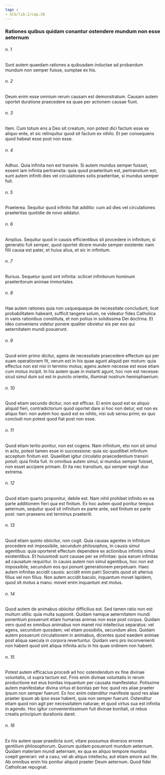 ```yaml
---
tags : 
- SCG/lib.2/cap.38
---
```


### Rationes quibus quidam conantur ostendere mundum non esse aeternum

###### n. 1
Sunt autem quaedam rationes a quibusdam inductae ad probandum mundum non semper fuisse, sumptae ex his.

###### n. 2
Deum enim esse omnium rerum causam est demonstratum. Causam autem oportet duratione praecedere ea quae per actionem causae fiunt.

###### n. 3
Item. Cum totum ens a Deo sit creatum, non potest dici factum esse ex aliquo ente, et sic relinquitur quod sit factum ex nihilo. Et per consequens quod habeat esse post non esse.

###### n. 4
Adhuc. Quia infinita non est transire. Si autem mundus semper fuisset, essent iam infinita pertransita: quia quod praeteritum est, pertransitum est; sunt autem infiniti dies vel circulationes solis praeteritae, si mundus semper fuit.

###### n. 5
Praeterea. Sequitur quod infinito fiat additio: cum ad dies vel circulationes praeteritas quotidie de novo addatur.

###### n. 6
Amplius. Sequitur quod in causis efficientibus sit procedere in infinitum, si generatio fuit semper, quod oportet dicere mundo semper existente: nam filii causa est pater, et huius alius, et sic in infinitum.

###### n. 7
Rursus. Sequetur quod sint infinita: scilicet infinitorum hominum praeteritorum animae immortales.

###### n. 8
Hae autem rationes quia non usquequaque de necessitate concludunt, licet probabilitatem habeant, sufficit tangere solum, ne videatur fides Catholica in vanis rationibus constituta, et non potius in solidissima Dei doctrina. Et ideo conveniens videtur ponere qualiter obvietur eis per eos qui aeternitatem mundi posuerunt.

###### n. 9
Quod enim primo dicitur, agens de necessitate praecedere effectum qui per suam operationem fit, verum est in his quae agunt aliquid per motum: quia effectus non est nisi in termino motus; agens autem necesse est esse etiam cum motus incipit. In his autem quae in instanti agunt, hoc non est necesse: sicut simul dum sol est in puncto orientis, illuminat nostrum hemisphaerium.

###### n. 10
Quod etiam secundo dicitur, non est efficax. Ei enim quod est ex aliquo aliquid fieri, contradictorium quod oportet dare si hoc non detur, est non ex aliquo fieri: non autem hoc quod est ex nihilo, nisi sub sensu primi; ex quo concludi non potest quod fiat post non esse.

###### n. 11
Quod etiam tertio ponitur, non est cogens. Nam infinitum, etsi non sit simul in actu, potest tamen esse in successione: quia sic quodlibet infinitum acceptum finitum est. Quaelibet igitur circulatio praecedentium transiri potuit: quia finita fuit. In omnibus autem simul, si mundus semper fuisset, non esset accipere primam. Et ita nec transitum, qui semper exigit duo extrema.

###### n. 12
Quod etiam quarto proponitur, debile est. Nam nihil prohibet infinito ex ea parte additionem fieri qua est finitum. Ex hoc autem quod ponitur tempus aeternum, sequitur quod sit infinitum ex parte ante, sed finitum ex parte post: nam praesens est terminus praeteriti.

###### n. 13
Quod etiam quinto obiicitur, non cogit. Quia causas agentes in infinitum procedere est impossibile, secundum philosophos, in causis simul agentibus: quia oporteret effectum dependere ex actionibus infinitis simul existentibus. Et huiusmodi sunt causae per se infinitae: quia earum infinitas ad causatum requiritur. In causis autem non simul agentibus, hoc non est impossibile, secundum eos qui ponunt generationem perpetuam. Haec autem infinitas accidit causis: accidit enim patri Socratis quod sit alterius filius vel non filius. Non autem accidit baculo, inquantum movet lapidem, quod sit motus a manu: movet enim inquantum est motus.

###### n. 14
Quod autem de animabus obiicitur difficilius est. Sed tamen ratio non est multum utilis: quia multa supponit. Quidam namque aeternitatem mundi ponentium posuerunt etiam humanas animas non esse post corpus. Quidam vero quod ex omnibus animabus non manet nisi intellectus separatus: vel agens, secundum quosdam; vel etiam possibilis, secundum alios. Quidam autem posuerunt circulationem in animabus, dicentes quod eaedem animae post aliqua saecula in corpora revertuntur. Quidam vero pro inconvenienti non habent quod sint aliqua infinita actu in his quae ordinem non habent.

###### n. 15
Potest autem efficacius procedi ad hoc ostendendum ex fine divinae voluntatis, ut supra tactum est. Finis enim divinae voluntatis in rerum productione est eius bonitas inquantum per causata manifestatur. Potissime autem manifestatur divina virtus et bonitas per hoc quod res aliae praeter ipsum non semper fuerunt. Ex hoc enim ostenditur manifeste quod res aliae praeter ipsum ab ipso esse habent, quia non semper fuerunt. Ostenditur etiam quod non agit per necessitatem naturae; et quod virtus sua est infinita in agendo. Hoc igitur convenientissimum fuit divinae bonitati, ut rebus creatis principium durationis daret.

###### n. 16
Ex his autem quae praedicta sunt, vitare possumus diversos errores gentilium philosophorum. Quorum quidam posuerunt mundum aeternum. Quidam materiam mundi aeternam, ex qua ex aliquo tempore mundus coepit generari: vel a casu; vel ab aliquo intellectu; aut etiam amore aut lite. Ab omnibus enim his ponitur aliquid praeter Deum aeternum. Quod fidei Catholicae repugnat.

